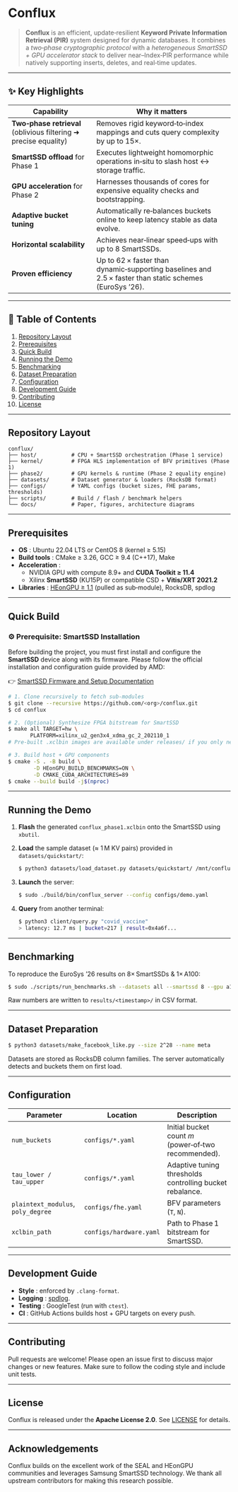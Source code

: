# Conflux

> **Conflux** is an efficient, update‑resilient **Keyword Private Information Retrieval (PIR)** system designed for dynamic databases. It combines a *two‑phase cryptographic protocol* with a *heterogeneous SmartSSD + GPU accelerator stack* to deliver near–Index‑PIR performance while natively supporting inserts, deletes, and real‑time updates.

------

## ✨ Key Highlights

| Capability                                                   | Why it matters                                               |
| ------------------------------------------------------------ | ------------------------------------------------------------ |
| **Two‑phase retrieval** (oblivious filtering ➜ precise equality) | Removes rigid keyword‑to‑index mappings and cuts query complexity by up to 15×. |
| **SmartSSD offload** for Phase 1                             | Executes lightweight homomorphic operations in‑situ to slash host ↔ storage traffic. |
| **GPU acceleration** for Phase 2                             | Harnesses thousands of cores for expensive equality checks and bootstrapping. |
| **Adaptive bucket tuning**                                   | Automatically re‑balances buckets online to keep latency stable as data evolve. |
| **Horizontal scalability**                                   | Achieves near‑linear speed‑ups with up to 8 SmartSSDs.       |
| **Proven efficiency**                                        | Up to 62 × faster than dynamic‑supporting baselines and 2.5 × faster than static schemes (EuroSys ’26). |

------

## 🔖 Table of Contents

1. [Repository Layout](#repository-layout)
2. [Prerequisites](#prerequisites)
3. [Quick Build](#quick-build)
4. [Running the Demo](#running-the-demo)
5. [Benchmarking](#benchmarking)
6. [Dataset Preparation](#dataset-preparation)
7. [Configuration](#configuration)
8. [Development Guide](#development-guide)
9. [Contributing](#contributing)
10. [License](#license)

------

## Repository Layout

```
conflux/
├── host/           # CPU + SmartSSD orchestration (Phase 1 service)
├── kernel/         # FPGA HLS implementation of BFV primitives (Phase 1)
├── phase2/         # GPU kernels & runtime (Phase 2 equality engine)
├── datasets/       # Dataset generator & loaders (RocksDB format)
├── configs/        # YAML configs (bucket sizes, FHE params, thresholds)
├── scripts/        # Build / flash / benchmark helpers
└── docs/           # Paper, figures, architecture diagrams
```

------

## Prerequisites

- **OS** : Ubuntu 22.04 LTS or CentOS 8 (kernel ≥ 5.15)
- **Build tools** : CMake ≥ 3.26, GCC ≥ 9.4 (C++17), Make
- **Acceleration** :
  - NVIDIA GPU with compute 8.9+ and **CUDA Toolkit ≥ 11.4**
  - Xilinx **SmartSSD** (KU15P) or compatible CSD + **Vitis/XRT 2021.2**
- **Libraries** : [HEonGPU ≥ 1.1](https://github.com/Alisah-Ozcan/HEonGPU) (pulled as sub‑module), RocksDB, spdlog

------

## Quick Build

### ⚙️ Prerequisite: SmartSSD Installation

Before building the project, you must first install and configure the **SmartSSD** device along with its firmware.
Please follow the official installation and configuration guide provided by AMD:

👉 [SmartSSD Firmware and Setup Documentation](https://docs.amd.com/v/u/en-US/ug1382-smartssd-csd)

```bash
# 1. Clone recursively to fetch sub‑modules
$ git clone --recursive https://github.com/<org>/conflux.git
$ cd conflux

# 2. (Optional) Synthesize FPGA bitstream for SmartSSD
$ make all TARGET=hw \
       PLATFORM=xilinx_u2_gen3x4_xdma_gc_2_202110_1
# Pre‑built .xclbin images are available under releases/ if you only need to run.

# 3. Build host + GPU components
$ cmake -S . -B build \
        -D HEonGPU_BUILD_BENCHMARKS=ON \
        -D CMAKE_CUDA_ARCHITECTURES=89
$ cmake --build build -j$(nproc)
```

------

## Running the Demo

1. **Flash** the generated `conflux_phase1.xclbin` onto the SmartSSD using `xbutil`.

2. **Load** the sample dataset (≈ 1 M KV pairs) provided in `datasets/quickstart/`:

   ```bash
   $ python3 datasets/load_dataset.py datasets/quickstart/ /mnt/conflux_kv
   ```

3. **Launch** the server:

   ```bash
   $ sudo ./build/bin/conflux_server --config configs/demo.yaml
   ```

4. **Query** from another terminal:

   ```bash
   $ python3 client/query.py "covid_vaccine"
   > latency: 12.7 ms | bucket=217 | result=0x4a6f...
   ```

------

## Benchmarking

To reproduce the EuroSys ’26 results on 8× SmartSSDs & 1× A100:

```bash
$ sudo ./scripts/run_benchmarks.sh --datasets all --smartssd 8 --gpu a100
```

Raw numbers are written to `results/<timestamp>/` in CSV format.

------

## Dataset Preparation

```bash
$ python3 datasets/make_facebook_like.py --size 2^28 --name meta
```

Datasets are stored as RocksDB column families. The server automatically detects and buckets them on first load.

------

## Configuration

| Parameter                          | Location                | Description                                              |
| ---------------------------------- | ----------------------- | -------------------------------------------------------- |
| `num_buckets`                      | `configs/*.yaml`        | Initial bucket count *m* (power‑of‑two recommended).     |
| `tau_lower / tau_upper`            | `configs/*.yaml`        | Adaptive tuning thresholds controlling bucket rebalance. |
| `plaintext_modulus`, `poly_degree` | `configs/fhe.yaml`      | BFV parameters (`T`, `N`).                               |
| `xclbin_path`                      | `configs/hardware.yaml` | Path to Phase 1 bitstream for SmartSSD.                  |

------

## Development Guide

- **Style** : enforced by `.clang-format`.
- **Logging** : [spdlog](https://github.com/gabime/spdlog).
- **Testing** : GoogleTest (run with `ctest`).
- **CI** : GitHub Actions builds host + GPU targets on every push.

------

## Contributing

Pull requests are welcome! Please open an issue first to discuss major changes or new features. Make sure to follow the coding style and include unit tests.

------

## License

Conflux is released under the **Apache License 2.0**. See [LICENSE](https://chatgpt.com/c/LICENSE) for details.

------

## Acknowledgements

Conflux builds on the excellent work of the SEAL and HEonGPU communities and leverages Samsung SmartSSD technology. We thank all upstream contributors for making this research possible.
